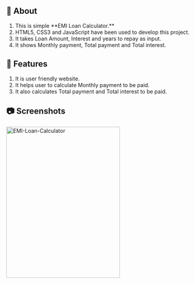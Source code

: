 <html>
  <body>
     <p><h2>&#128204; About</h2></p>
    <ol>
      <li>This is simple **EMI Loan Calculator.**</li>
      <li>HTML5, CSS3 and JavaScript have been used to develop this project.</li>
      <li>It takes Loan Amount, Interest and years to repay as input.</li>
      <li>It shows Monthly payment, Total payment and Total interest.</li>
    </ol>
    <h2>&#128640; Features</h2>
    <ol>
      <li>It is user friendly website.</li>
      <li>It helps user to calculate Monthly payment to be paid.</li>
      <li>It also calculates Total payment and Total interest to be paid. </li>
    </ol>
    <h2><p>&#128247; Screenshots</h2></p>
    <img src="https://github.com/ronitn/emi/blob/main/EMI-Loan-Calculator.png" alt="EMI-Loan-Calculator" height=400 width=300>
    </p>
  </body>
</html>
